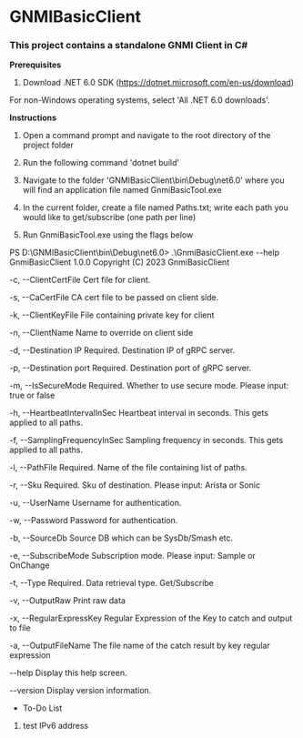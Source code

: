 # GNMIBasicClient

### This project contains a standalone GNMI Client in C#

**Prerequisites**

1. Download .NET 6.0 SDK (https://dotnet.microsoft.com/en-us/download)

For non-Windows operating systems, select 'All .NET 6.0 downloads'.


**Instructions**

1. Open a command prompt and navigate to the root directory of the project folder

2. Run the following command 'dotnet build'

3. Navigate to the folder 'GNMIBasicClient\bin\Debug\net6.0\' where you will find an application file named GnmiBasicTool.exe

4. In the current folder, create a file named Paths.txt; write each path you would like to get/subscribe (one path per line)

4. Run GnmiBasicTool.exe using the flags below

PS D:\GNMIBasicClient\bin\Debug\net6.0> .\GnmiBasicClient.exe --help
GnmiBasicClient 1.0.0
Copyright (C) 2023 GnmiBasicClient

  -c, --ClientCertFile            Cert file for client.

  -s, --CaCertFile                CA cert file to be passed on client side.

  -k, --ClientKeyFile             File containing private key for client

  -n, --ClientName                Name to override on client side

  -d, --Destination IP            Required. Destination IP of gRPC server.

  -p, --Destination port          Required. Destination port of gRPC server.

  -m, --IsSecureMode              Required. Whether to use secure mode. Please input: true or false

  -h, --HeartbeatIntervalInSec    Heartbeat interval in seconds. This gets applied to all paths.

  -f, --SamplingFrequencyInSec    Sampling frequency in seconds. This gets applied to all paths.

  -l, --PathFile                  Required. Name of the file containing list of paths.

  -r, --Sku                       Required. Sku of destination. Please input: Arista or Sonic

  -u, --UserName                  Username for authentication.

  -w, --Password                  Password for authentication.

  -b, --SourceDb                  Source DB which can be SysDb/Smash etc.

  -e, --SubscribeMode             Subscription mode. Please input: Sample or OnChange

  -t, --Type                      Required. Data retrieval type. Get/Subscribe

  -v, --OutputRaw                 Print raw data

  -x, --RegularExpressKey         Regular Expression of the Key to catch and output to file

  -a, --OutputFileName            The file name of the catch result by key regular expression

  --help                          Display this help screen.

  --version                       Display version information.

- To-Do List
1. test IPv6 address